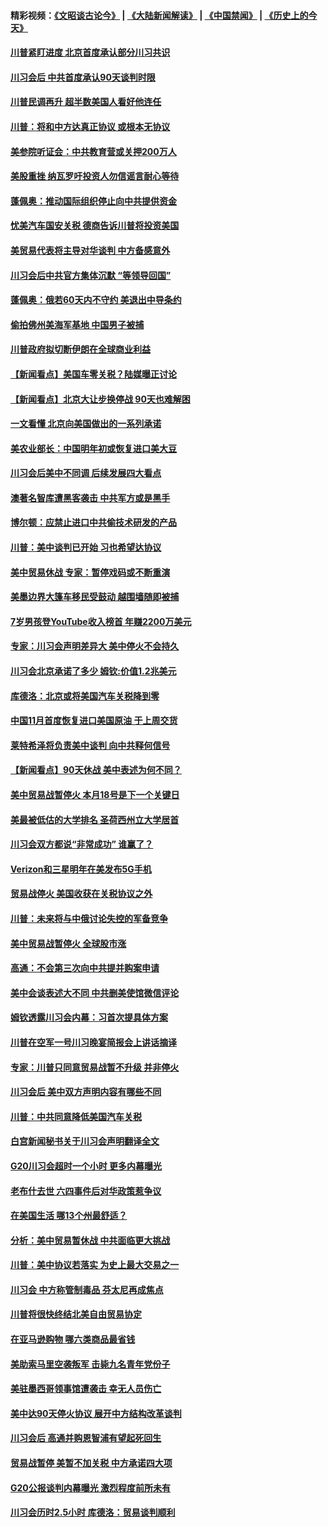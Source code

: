 #### 精彩视频：[《文昭谈古论今》](https://github.com/gfw-breaker/wenzhao/blob/master/README.md?t=12051831) | [《大陆新闻解读》](https://github.com/gfw-breaker/ntdtv-comedy/blob/master/README.md?t=12051831) | [《中国禁闻》](https://github.com/gfw-breaker/ntdtv-news/blob/master/README.md?t=12051831) | [《历史上的今天》](https://github.com/gfw-breaker/today-in-history/blob/master/README.md?t=12051831) 

#### [川普紧盯进度 北京首度承认部分川习共识](../pages/nsc412/n10893089.md?t=12051831) 

#### [川习会后 中共首度承认90天谈判时限](../pages/nsc412/n10891819.md?t=12051831) 

#### [川普民调再升 超半数美国人看好他连任](../pages/nsc412/n10891749.md?t=12051831) 

#### [川普：将和中方达真正协议 或根本无协议](../pages/nsc412/n10891907.md?t=12051831) 

#### [美参院听证会：中共教育营或关押200万人](../pages/nsc412/n10891133.md?t=12051831) 

#### [美股重挫 纳瓦罗吁投资人勿信谣言耐心等待](../pages/nsc412/n10891563.md?t=12051831) 

#### [蓬佩奥：推动国际组织停止向中共提供资金](../pages/nsc412/n10891425.md?t=12051831) 

#### [忧美汽车国安关税 德商告诉川普将投资美国](../pages/nsc412/n10891443.md?t=12051831) 

#### [美贸易代表将主导对华谈判 中方备感意外](../pages/nsc412/n10891328.md?t=12051831) 

#### [川习会后中共官方集体沉默 “等领导回国”](../pages/nsc412/n10891144.md?t=12051831) 

#### [蓬佩奥：俄若60天内不守约 美退出中导条约](../pages/nsc412/n10891258.md?t=12051831) 

#### [偷拍佛州美海军基地 中国男子被捕](../pages/nsc412/n10891201.md?t=12051831) 

#### [川普政府拟切断伊朗在全球商业利益](../pages/nsc412/n10891131.md?t=12051831) 

#### [【新闻看点】美国车零关税？陆媒曝正讨论](../pages/nsc412/n10891056.md?t=12051831) 

#### [【新闻看点】北京大让步换停战 90天也难解困](../pages/nsc412/n10890889.md?t=12051831) 

#### [一文看懂 北京向美国做出的一系列承诺](../pages/nsc412/n10890887.md?t=12051831) 

#### [美农业部长：中国明年初或恢复进口美大豆](../pages/nsc412/n10891124.md?t=12051831) 

#### [川习会后美中不同调 后续发展四大看点](../pages/nsc412/n10891067.md?t=12051831) 

#### [澳著名智库遭黑客袭击 中共军方或是黑手](../pages/nsc412/n10891020.md?t=12051831) 

#### [博尔顿：应禁止进口中共偷技术研发的产品](../pages/nsc412/n10891001.md?t=12051831) 

#### [川普：美中谈判已开始 习也希望达协议](../pages/nsc412/n10890945.md?t=12051831) 

#### [美中贸易休战 专家：暂停戏码或不断重演](../pages/nsc412/n10890923.md?t=12051831) 

#### [美墨边界大篷车移民受鼓动 越围墙随即被捕](../pages/nsc412/n10890272.md?t=12051831) 

#### [7岁男孩登YouTube收入榜首 年赚2200万美元](../pages/nsc412/n10889845.md?t=12051831) 

#### [专家：川习会声明差异大 美中停火不会持久](../pages/nsc412/n10889866.md?t=12051831) 

#### [川习会北京承诺了多少 姆钦:价值1.2兆美元](../pages/nsc412/n10889205.md?t=12051831) 

#### [库德洛：北京或将美国汽车关税降到零](../pages/nsc412/n10889133.md?t=12051831) 

#### [中国11月首度恢复进口美国原油 于上周交货](../pages/nsc412/n10889210.md?t=12051831) 

#### [莱特希泽将负责美中谈判 向中共释何信号](../pages/nsc412/n10889034.md?t=12051831) 

#### [【新闻看点】90天休战 美中表述为何不同？](../pages/nsc412/n10888838.md?t=12051831) 

#### [美中贸易战暂停火 本月18号是下一个关键日](../pages/nsc412/n10888998.md?t=12051831) 

#### [美最被低估的大学排名 圣荷西州立大学居首](../pages/nsc412/n10889088.md?t=12051831) 

#### [川习会双方都说“非常成功” 谁赢了？](../pages/nsc412/n10888626.md?t=12051831) 

#### [Verizon和三星明年在美发布5G手机](../pages/nsc412/n10888961.md?t=12051831) 

#### [贸易战停火 美国收获在关税协议之外](../pages/nsc412/n10888833.md?t=12051831) 

#### [川普：未来将与中俄讨论失控的军备竞争](../pages/nsc412/n10888856.md?t=12051831) 

#### [美中贸易战暂停火 全球股市涨](../pages/nsc412/n10888900.md?t=12051831) 

#### [高通：不会第三次向中共提并购案申请](../pages/nsc412/n10888751.md?t=12051831) 

#### [美中会谈表述大不同 中共删美使馆微信评论](../pages/nsc412/n10888630.md?t=12051831) 

#### [姆钦透露川习会内幕：习首次提具体方案](../pages/nsc412/n10888705.md?t=12051831) 

#### [川普在空军一号川习晚宴简报会上讲话摘译](../pages/nsc412/n10888383.md?t=12051831) 

#### [专家：川普只同意贸易战暂不升级 并非停火](../pages/nsc412/n10888167.md?t=12051831) 

#### [川习会后 美中双方声明内容有哪些不同](../pages/nsc412/n10887865.md?t=12051831) 

#### [川普：中共同意降低美国汽车关税](../pages/nsc412/n10887941.md?t=12051831) 

#### [白宫新闻秘书关于川习会声明翻译全文](../pages/nsc412/n10887606.md?t=12051831) 

#### [G20川习会超时一个小时 更多内幕曝光](../pages/nsc412/n10887352.md?t=12051831) 

#### [老布什去世 六四事件后对华政策惹争议](../pages/nsc412/n10887293.md?t=12051831) 

#### [在美国生活 哪13个州最舒适？](../pages/nsc412/n10885846.md?t=12051831) 

#### [分析：美中贸易暂休战 中共面临更大挑战](../pages/nsc412/n10887001.md?t=12051831) 

#### [川普：美中协议若落实 为史上最大交易之一](../pages/nsc412/n10886854.md?t=12051831) 

#### [川习会 中方称管制毒品 芬太尼再成焦点](../pages/nsc412/n10886698.md?t=12051831) 

#### [川普将很快终结北美自由贸易协定](../pages/nsc412/n10886773.md?t=12051831) 

#### [在亚马逊购物 哪六类商品最省钱](../pages/nsc412/n10885744.md?t=12051831) 

#### [美助索马里空袭叛军 击毙九名青年党份子](../pages/nsc412/n10886553.md?t=12051831) 

#### [美驻墨西哥领事馆遭袭击 幸无人员伤亡](../pages/nsc412/n10886435.md?t=12051831) 

#### [美中达90天停火协议 展开中方结构改革谈判](../pages/nsc412/n10886295.md?t=12051831) 

#### [川习会后 高通并购恩智浦有望起死回生](../pages/nsc412/n10886262.md?t=12051831) 

#### [贸易战暂停 美暂不加关税 中方承诺四大项](../pages/nsc412/n10885998.md?t=12051831) 

#### [G20公报谈判内幕曝光 激烈程度前所未有](../pages/nsc412/n10886135.md?t=12051831) 

#### [川习会历时2.5小时 库德洛：贸易谈判顺利](../pages/nsc412/n10886126.md?t=12051831) 

